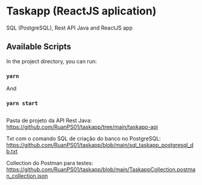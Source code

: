 # Taskapp (ReactJS aplication)
SQL (PostgreSQL), Rest API Java and ReactJS app

## Available Scripts

In the project directory, you can run:
### `yarn`
And
### `yarn start`

##
Pasta de projeto da API Rest Java:
https://github.com/RuanPS01/taskapp/tree/main/taskapp-api

Txt com o comando SQL de criação do banco no PostgreSQL:
https://github.com/RuanPS01/taskapp/blob/main/sql_taskapp_postgresql_db.txt

Collection do Postman para testes: https://github.com/RuanPS01/taskapp/blob/main/TaskappCollection.postman_collection.json
